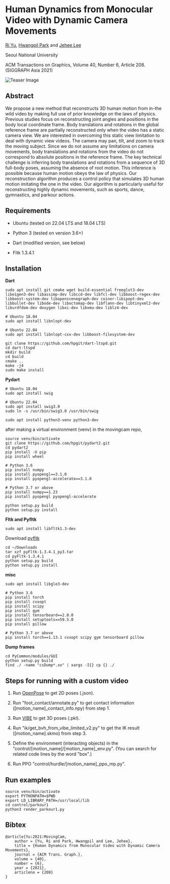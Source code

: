 # Human Dynamics from Monocular Video with Dynamic Camera Movements

[Ri Yu](https://yul85.github.io), [Hwangpil Park](https://hpgit.github.io) and [Jehee Lee](https://mrl.snu.ac.kr/~jehee)

Seoul National University

ACM Transactions on Graphics, Volume 40, Number 6, Article 208. (SIGGRAPH Asia 2021)

![Teaser Image](figures/teaser_parkour14.png)

## Abstract
We propose a new method that reconstructs 3D human motion from in-the wild video by making full use of prior knowledge on the laws of physics. Previous studies focus on reconstructing joint angles and positions in the body local coordinate frame. Body translations and rotations in the global reference frame are partially reconstructed only when the video has a static camera view. We are interested in overcoming this static view limitation to deal with dynamic view videos. The camera may pan, tilt, and zoom to track the moving subject. Since we do not assume any limitations on camera movements, body translations and rotations from the video do not correspond to absolute positions in the reference frame. The key technical challenge is inferring body translations and rotations from a sequence of 3D full-body poses, assuming the absence of root motion. This inference is possible because human motion obeys the law of physics. Our reconstruction algorithm produces a control policy that simulates 3D human motion imitating the one in the video. Our algorithm is particularly useful for reconstructing highly dynamic movements, such as sports, dance, gymnastics, and parkour actions.


## Requirements 

* Ubuntu (tested on 22.04 LTS and 18.04 LTS)

* Python 3 (tested on version 3.6+)

* Dart (modified version, see below)

* Fltk 1.3.4.1

## Installation

**Dart**

    sudo apt install git cmake wget build-essential freeglut3-dev libeigen3-dev libassimp-dev libccd-dev libfcl-dev libboost-regex-dev libboost-system-dev libopenscenegraph-dev coinor-libipopt-dev libbullet-dev libode-dev liboctomap-dev libflann-dev libtinyxml2-dev liburdfdom-dev doxygen libxi-dev libxmu-dev liblz4-dev
    
    # Ubuntu 18.04
    sudo apt install libnlopt-dev
    
    # Ubuntu 22.04
    sudo apt install libnlopt-cxx-dev libboost-filesystem-dev
    
    git clone https://github.com/hpgit/dart-ltspd.git
    cd dart-ltspd
    mkdir build
    cd build
    cmake ..
    make -j4
    sudo make install
  

**Pydart**

    # Ubuntu 18.04
    sudo apt install swig

    # Ubuntu 22.04
    sudo apt install swig3.0
    sudo ln -s /usr/bin/swig3.0 /usr/bin/swig
    
    sudo apt install python3-venv python3-dev

after making a virtual environment (venv) in the movingcam repo,

    source venv/bin/activate
    git clone https://github.com/hpgit/pydart2.git
    cd pydart2
    pip install -U pip
    pip install wheel
    
    # Python 3.6
    pip install numpy
    pip install pyopengl==3.1.0
    pip install pyopengl-accelerate==3.1.0
    
    # Python 3.7 or above
    pip install numpy==1.23
    pip install pyopengl pyopengl-accelerate
    
    python setup.py build
    python setup.py install


**Fltk and Pyfltk**

    sudo apt install libfltk1.3-dev

Download [pyfltk](https://sourceforge.net/projects/pyfltk/files/pyfltk/pyFltk-1.3.4.1/pyFltk-1.3.4.1_py3.tar.gz/download)

    cd ~/Downloads
    tar xzf pyFltk-1.3.4.1_py3.tar
    cd pyFltk-1.3.4.1
    python setup.py build
    python setup.py install


**misc**

    sudo apt install libgle3-dev
    
    # Python 3.6
    pip install torch
    pip install cvxopt
    pip install scipy
    pip install gym
    pip install tensorboard==2.0.0
    pip install setuptools==59.5.0
    pip install pillow

    # Python 3.7 or above
    pip install torch==1.13.1 cvxopt scipy gym tensorboard pillow

**Dump frames**

    cd PyCommon/modules/GUI
    python setup.py build
    find ./ -name "csDump*.so" | xargs -I{} cp {} ./


## Steps for running with a custom video

1. Run [OpenPose](https://github.com/CMU-Perceptual-Computing-Lab/openpose) to get 2D poses (.json). 

2. Run "foot_contact/annotate.py" to get contact information ([motion_name]_contact_info.npy) from step 1.  

3. Run [VIBE](https://github.com/mkocabas/VIBE) to get 3D poses (.pkl). 

4. Run "ik/get_bvh_from_vibe_limited_v2.py" to get the IK result ([motion_name].skmo) from step 3.  

5. Define the environment (interacting objects) in the "control/[motion_name]/[motion_name]_env.py". (You can search for related code lines by the word "box".)

6. Run PPO "control/hurdle/[motion_name]_ppo_mp.py".

## Run examples

    source venv/bin/activate
    export PYTHONPATH=$PWD
    export LD_LIBRARY_PATH=/usr/local/lib
    cd control/parkour1
    python3 render_parkour1.py


## Bibtex

    @article{Yu:2021:MovingCam,
        author = {Yu, Ri and Park, Hwangpil and Lee, Jehee},
        title = {Human Dynamics from Monocular Video with Dynamic Camera Movements},
        journal = {ACM Trans. Graph.},
        volume = {40},
        number = {6},
        year = {2021},
        articleno = {208}
    }
